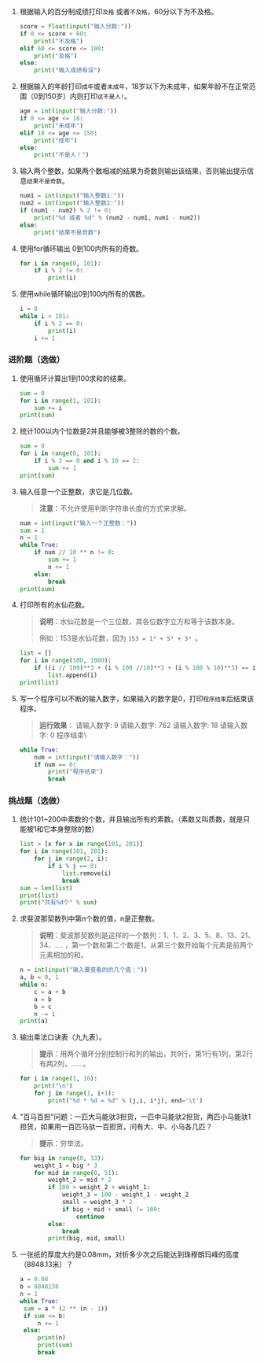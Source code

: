 1. 根据输入的百分制成绩打印`及格` 或者`不及格`，60分以下为不及格。

   ```python
   score = float(input("输入分数:"))
   if 0 <= score < 60:
       print("不及格")
   elif 60 <= score <= 100:
       print("及格")
   else:
       print("输入成绩有误")
   ```

2. 根据输入的年龄打印`成年`或者`未成年`，18岁以下为未成年，如果年龄不在正常范围（0到150岁）内则打印`这不是人!`。

   ```python
   age = int(input("输入分数:"))
   if 0 <= age <= 18:
       print("未成年")
   elif 18 <= age <= 150:
       print("成年")
   else:
       print("不是人！")
   ```

3. 输入两个整数，如果两个数相减的结果为奇数则输出该结果，否则输出提示信息`结果不是奇数`。

   ```python
   num1 = int(input("输入整数1:"))
   num2 = int(input("输入整数2:"))
   if (num1 - num2) % 2 != 0:
       print("%d 或者 %d" % (num2 - num1, num1 - num2))
   else:
       print("结果不是奇数")
   ``` 

   

4. 使用for循环输出 0到100内所有的奇数。

   ```python
   for i in range(0, 101):
       if i % 2 != 0:
           print(i)
   ```

   

5. 使用while循环输出0到100内所有的偶数。

   ```python
   i = 0
   while i < 101:
       if i % 2 == 0:
           print(i)
       i += 1
   ```

   

### 进阶题（选做）

1. 使用循环计算出1到100求和的结果。

   ```python
   sum = 0
   for i in range(1, 101):
       sum += i
   print(sum)
   ```

   

2. 统计100以内个位数是2并且能够被3整除的数的个数。

   ```python
   sum = 0
   for i in range(0, 101):
       if i % 3 == 0 and i % 10 == 2:
           sum += 1
   print(sum)
   ```

   

3. 输入任意一个正整数，求它是几位数。

   > **注意**：不允许使用判断字符串长度的方式来求解。

   ```python
   num = int(input("输入一个正整数："))
   sum = 1
   n = 1
   while True:
       if num // 10 ** n != 0:
           sum += 1
           n += 1
       else:
           break
   print(sum)
   ```

   

4. 打印所有的水仙花数。

   > **说明**：水仙花数是一个三位数，其各位数字⽴方和等于该数本身。
   >
   > 例如：153是⽔仙花数，因为 `153 = 1³ + 5³ + 3³ `。

   ```python
   list = []
   for i in range(100, 1000):
       if ((i // 100)**3 + (i % 100 //10)**3 + (i % 100 % 10)**3) == i:
           list.append(i)
   print(list)
   ```

   

5. 写一个程序可以不断的输入数字，如果输入的数字是0，打印`程序结束`后结束该程序。

   > **运行效果**：
   > 请输入数字: 9
   > 请输入数字: 762
   > 请输入数字: 18
   > 请输入数字: 0
   > 程序结束\

   ```python
   while True:
       num = int(input("请输入数字："))
       if num == 0:
           print("程序结束")
           break
   ```

   

### 挑战题（选做）

1. 统计101~200中素数的个数，并且输出所有的素数。（素数又叫质数，就是只能被1和它本身整除的数）

   ```python
   list = [x for x in range(101, 201)]
   for i in range(101, 201):
       for j in range(2, i):
           if i % j == 0:
               list.remove(i)
               break
   sum = len(list)
   print(list)
   print("共有%d个" % sum)
   ```

   

1. 求斐波那契数列中第n个数的值，n是正整数。

   > **说明**：斐波那契数列是这样的一个数列：1、1、2、3、5、8、13、21、34、.... ，第一个数和第二个数是1，从第三个数开始每个元素是前两个元素相加的和。

   ```python
   n = int(input("输入要查看的的几个值："))
   a, b = 0, 1
   while n:
       c = a + b
       a = b
       b = c
       n -= 1
   print(a)
   
   ```

   

2. 输出乘法口诀表（九九表）。 

   > **提示**：用两个循环分别控制行和列的输出，共9行，第1行有1列，第2行有两2列，……。

   ```python
   for i in range(1, 10):
       print("\n")
       for j in range(1, i+1):
           print("%d * %d = %d" % (j,i, i*j), end='\t')
   ```

   

3. "百马百担"问题：一匹大马能驮3担货，一匹中马能驮2担货，两匹小马能驮1担货，如果用一百匹马驮一百担货，问有大、中、小马各几匹？

   > **提示**：穷举法。

   ```python
   for big in range(0, 33):
       weight_1 = big * 3
       for mid in range(0, 51):
           weight_2 = mid * 2
           if 100 > weight_2 + weight_1:
               weight_3 = 100 - weight_1 - weight_2
               small = weight_3 * 2
               if big + mid + small != 100:
                   continue
           else:
               break
           print(big, mid, small)
   ```

   

4. 一张纸的厚度大约是0.08mm，对折多少次之后能达到珠穆朗玛峰的高度（8848.13米）？

      ```python
   a = 0.08
   b = 8848130
   n = 1
   while True:
       sum = a * (2 ** (n - 1))
       if sum <= b:
           n += 1
       else:
           print(n)
           print(sum)
           break
      ```

   
